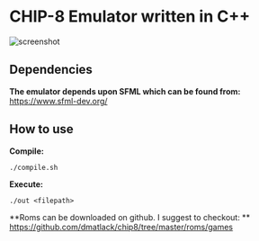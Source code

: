 # CHIP-8 Emulator written in C++
![screenshot](path)

## Dependencies
**The emulator depends upon SFML which can be found from:**
https://www.sfml-dev.org/

## How to use
**Compile:**
```
./compile.sh
```
**Execute:**
```
./out <filepath>
```
**Roms can be downloaded on github. I suggest to checkout: **
https://github.com/dmatlack/chip8/tree/master/roms/games




